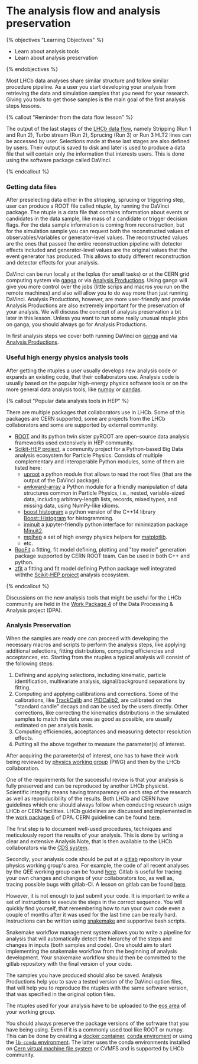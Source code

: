 # The analysis flow and analysis preservation

{% objectives "Learning Objectives" %}

* Learn about analysis tools
* Learn about analysis preservation 

{% endobjectives %}

Most LHCb data analyses share similar structure and follow similar procedure pipeline.
As a user you start developing your analysis from retrieving the data and simulation samples that you need for your research.   
Giving you tools to get those samples is the main goal of the first analysis steps lessons.  

{% callout "Reminder from the data flow lesson" %}

The output of the last stages of the [LHCb data flow](dataflow), namely Stripping (Run 1 and Run 2), Turbo stream (Run 2), Sprucing (Run 3) or Run 3 HLT2 lines can be accessed by user. 
Selections made at these last stages are also defined by users. 
Their output is saved to disk and later is used to produce a data file that will contain only the information that interests users.
This is done using the software package called DaVinci.

{% endcallout %}

### Getting data files

After preselecting data either in the stripping, sprucing or triggering step, user can produce a ROOT file called _ntuple_, by running the DaVinci package.
The ntuple is a data file that contains information about events or candidates in the data sample, like mass of a candidate or trigger decision flags.
For the data sample information is coming from reconstruction, but for the simulation sample you can request both the reconstructed values of observables/variables or generator-level values.
The reconstructed values are the ones that passed the entire reconstruction pipeline with detector effects included and generator-level values are the original values that the event generator has produced.
This allows to study different reconstruction and detector effects for your analysis.

DaVinci can be run locally at the lxplus (for small tasks) or at the CERN grid computing system via [ganga](davinci-grid) or via [Analysis Productions](analysis-productions). 
Using ganga will give you more control over the jobs (little scrips and macros you run on the remote machines) and also will allow you to do way more than just running DaVinci. 
Analysis Productions, however, are more user-friendly and provide
Analysis Productions are also extremely important for the preservation of your analysis.
We will discuss the concept of analysis preservation a bit later in this lesson.
Unless you want to run some really unusual ntuple jobs on ganga, you should always go for Analysis Productions. 

In first analysis steps we cover both running DaVinci on [ganga](https://lhcb.github.io/starterkit-lessons/first-analysis-steps/davinci-grid.html) and via [Analysis Productions](https://lhcb.github.io/starterkit-lessons/first-analysis-steps/analysis-productions.html).


### Useful high energy physics analysis tools

After getting the ntuples a user usually develops new analysis code or expands an existing code, that their collaborators use. 
Analysis code is usually based on the popular high-energy physics software tools or on the more general data analysis tools, like [numpy](https://numpy.org/) or [pandas](https://pandas.pydata.org/). 

{% callout "Popular data analysis tools in HEP" %}

There are multiple packages that collaborators use in LHCb.
Some of this packages are CERN supported, some are projects from the LHCb collaborators and some are supported by external community.  

* [ROOT](https://root.cern/) and its python twin sister pyROOT are open-source data analysis frameworks used extensively in HEP community. 
* [Scikit-HEP project](https://github.com/scikit-hep), a community project for a Python-based Big Data analysis ecosystem for Particle Physics. Consists of multiple complementary and interoperable Python modules, some of them are listed here:
   - [uproot](https://github.com/scikit-hep/uproot4) a python module that allows to read the root files (that are the output of the DaVinci package). 
   - [awkward-array](https://github.com/scikit-hep/awkward-1.0) a Python module for a friendly manipulation of data structures common in Particle Physics, i.e., nested, variable-sized data, including arbitrary-length lists, records, mixed types, and missing data, using NumPy-like idioms.
   - [boost histogram](https://github.com/scikit-hep/boost-histogram) a python version of the C++14 library [Boost::Histogram](https://www.boost.org/doc/libs/1_77_0/libs/histogram/doc/html/index.html) for histogramming. 
   - [iminuit](https://github.com/scikit-hep/iminuit) a jupyter-friendly python interface for minimization package [Minuit2](https://root.cern.ch/doc/master/Minuit2Page.html).
   - [mplhep](https://github.com/scikit-hep/mplhep) a set of high energy physics helpers for [matplotlib](https://matplotlib.org/).
   - etc.
* [RooFit](https://root.cern/manual/roofit/) a fitting, fit model defining, plotting and "toy model" generation package supported by CERN ROOT team. Can be used in both C++ and python.
* [zfit](https://github.com/zfit/zfit) a fitting and fit model defining Python package well integrated withthe [Scikit-HEP project](https://github.com/scikit-hep) analysis ecosystem.

{% endcallout %}

Discussions on the new analysis tools that might be useful for the LHCb community are held in the [Work Package 4](https://lhcb-dpa.web.cern.ch/lhcb-dpa/wp4/index.html) of the Data Processing & Analysis project (DPA). 

### Analysis Preservation

When the samples are ready one can proceed with developing the necessary macros and scripts to perform the analysis steps, like applying additional selections, fitting distributions, computing efficiencies and acceptances, etc. 
Starting from the ntuples a typical analysis will consist of the following steps: 

1. Defining and applying selections, including kinematic, particle identification, multivariate analysis, signal/background separations by fitting.
2. Computing and applying callibrations and corrections. 
Some of the calibrations, like [TrackCalib](https://gitlab.cern.ch/lhcb/Urania/tree/master/TrackCalib) and [PIDCalib2](https://gitlab.cern.ch/lhcb-rta/pidcalib2), are calibrated on the "standard candle" decays and can be used by the users directly. 
Other corrections, like correcting the kinematics distributions in the simulated samples to match the data ones as good as possible, are usually estimated on per analysis basis.
3. Computing efficiencies, acceptances and measuring detector resolution effects. 
4. Putting all the above together to measure the parameter(s) of interest. 

After acquiring the parameter(s) of interest, one has to have their work being reviewed by [physics working group](http://lhcb.web.cern.ch/lhcb_page/collaboration/organization/lhcb-conv/Physics_history_and_Sub-structure.html) (PWG) and then by the LHCb collaboration. 

One of the requirements for the successful review is that your analysis is fully preserved and can be reproduced by another LHCb physicist.  
Scientific integrity means having transparency on each step of the research as well as reproducibility of the results.
Both LHCb and CERN have guidelines which one should always follow when conducting research usign LHCb or CERN facilities.
LHCb guidelines are discussed and implemented in the [work package 6](https://lhcb-dpa.web.cern.ch/lhcb-dpa/wp6/index.html) of DPA.
CERN guideline can be found [here](https://analysispreservation.cern.ch/login?next=/).

The first step is to document well-used procedures, techniques and meticulously report the results of your analysis.
This is done by writing a clear and extensive Analysis Note, that is then available to the LHCb collaborators via the [CDS system](https://cds.cern.ch/collection/LHCb%20Analysis%20Notes).

Secondly, your analysis code should be put at a [gitlab](https://gitlab.cern.ch/) repository in your physics working group's area. For example, the code of all recent analyses by the QEE working group can be found  [here](https://gitlab.cern.ch/LHCb-QEE).
Gitlab is useful for tracing your own changes and changes of your collaborators too, as well as, tracing possible bugs with gitlab-CI.
A lesson on gitlab can be found [here](https://hsf-training.github.io/analysis-essentials/git/README.html).

However, it is not enough to just submit your code. 
It is important to write a set of instructions to execute the steps in the correct sequence.
You will quickly find yourself, that remembering how to run your own code even a couple of months after it was used for the last time can be really hard. 
Instructions can be written using [snakemake](https://snakemake.readthedocs.io/en/stable/) and supportive bash scripts.

Snakemake workflow management system allows you to write a pipeline for analysis that will automatically detect the hierarchy of the steps and changes in inputs (both samples and code). 
One should aim to start implementing the snakemake workflow from the beginning of analysis development.
Your snakemake workflow should then be committed to the gitlab repository with the final version of your code.

The samples you have produced should also be saved.
Analysis Productions help you to save a tested version of the DaVinci option files, that will help you to reproduce the ntuples with the same software version, that was specified in the original option files. 

The ntuples used for your analysis have to be uploaded to the [eos area](eos-storage) of your working group. 

You should always preserve the package versions of the sofrware that you have being using.
Even if it is a commonly used tool like ROOT or numpy.
This can be done by creating a [docker container](https://www.docker.com/), [conda enviroment](https://github.com/conda-forge/miniforge/) or using the [`lb-conda` environment](https://gitlab.cern.ch/lhcb-core/lbcondawrappers/-/blob/master/README.md).
The latter uses the conda environments installed on [Cern virtual machine file system](https://cernvm.cern.ch/fs/) or CVMFS and is supported by LHCb community. 

